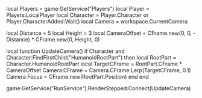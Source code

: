 local Players = game:GetService("Players")
local Player = Players.LocalPlayer
local Character = Player.Character or Player.CharacterAdded:Wait()
local Camera = workspace.CurrentCamera

local Distance = 5 
local Height = 3 
local CameraOffset = CFrame.new(0, 0, -Distance) * CFrame.new(0, Height, 0) 

local function UpdateCamera()
    if Character and Character:FindFirstChild("HumanoidRootPart") then
        local RootPart = Character.HumanoidRootPart
        local TargetCFrame = RootPart.CFrame * CameraOffset
        Camera.CFrame = Camera.CFrame:Lerp(TargetCFrame, 0.1) 
        Camera.Focus = CFrame.new(RootPart.Position) 
    end
end

game:GetService("RunService").RenderStepped:Connect(UpdateCamera)
